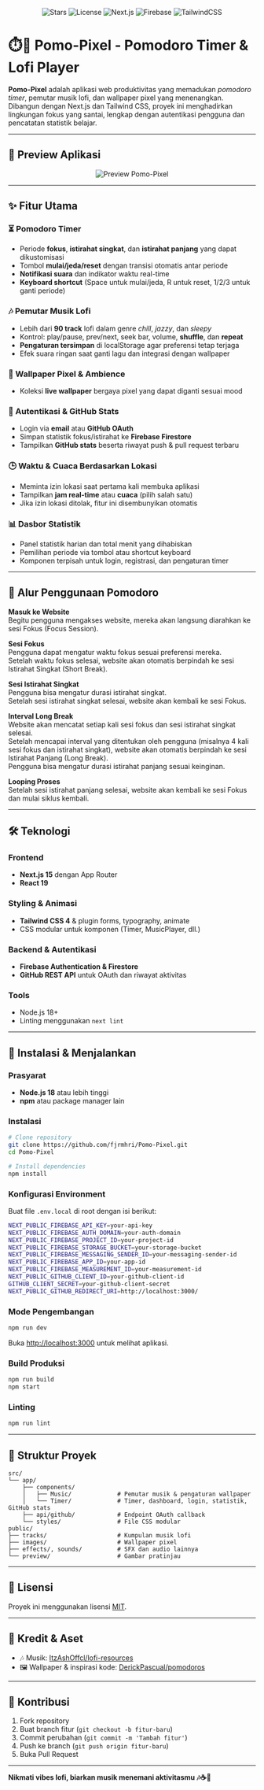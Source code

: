<p align="center">
  <img src="https://img.shields.io/github/stars/fjrmhri/Pomo-Pixel?style=for-the-badge&logo=github&color=8b5cf6" alt="Stars"/>
  <img src="https://img.shields.io/github/license/fjrmhri/Pomo-Pixel?style=for-the-badge&color=10b981" alt="License"/>
  <img src="https://img.shields.io/badge/Next.js-15.3.4-black?style=for-the-badge&logo=next.js" alt="Next.js"/>
  <img src="https://img.shields.io/badge/Firebase-12.1.0-FFCA28?style=for-the-badge&logo=firebase" alt="Firebase"/>
  <img src="https://img.shields.io/badge/TailwindCSS-4-38bdf8?style=for-the-badge&logo=tailwind-css" alt="TailwindCSS"/>
</p>

# ⏱️🎵 Pomo-Pixel - Pomodoro Timer & Lofi Player

**Pomo-Pixel** adalah aplikasi web produktivitas yang memadukan *pomodoro timer*, pemutar musik lofi, dan wallpaper pixel yang menenangkan. Dibangun dengan Next.js dan Tailwind CSS, proyek ini menghadirkan lingkungan fokus yang santai, lengkap dengan autentikasi pengguna dan pencatatan statistik belajar.

---

## 📸 Preview Aplikasi

<p align="center">
  <img src="public/preview/preview.png" alt="Preview Pomo-Pixel" />
</p>

---

## ✨ Fitur Utama

### ⏳ Pomodoro Timer
- Periode **fokus**, **istirahat singkat**, dan **istirahat panjang** yang dapat dikustomisasi
- Tombol **mulai/jeda/reset** dengan transisi otomatis antar periode
- **Notifikasi suara** dan indikator waktu real-time
- **Keyboard shortcut** (Space untuk mulai/jeda, R untuk reset, 1/2/3 untuk ganti periode)

### 🎶 Pemutar Musik Lofi
- Lebih dari **90 track** lofi dalam genre *chill*, *jazzy*, dan *sleepy*
- Kontrol: play/pause, prev/next, seek bar, volume, **shuffle**, dan **repeat**
- **Pengaturan tersimpan** di localStorage agar preferensi tetap terjaga
- Efek suara ringan saat ganti lagu dan integrasi dengan wallpaper

### 🌌 Wallpaper Pixel & Ambience
- Koleksi **live wallpaper** bergaya pixel yang dapat diganti sesuai mood

### 🔐 Autentikasi & GitHub Stats
- Login via **email** atau **GitHub OAuth**
- Simpan statistik fokus/istirahat ke **Firebase Firestore**
- Tampilkan **GitHub stats** beserta riwayat push & pull request terbaru

### 🕒 Waktu & Cuaca Berdasarkan Lokasi
- Meminta izin lokasi saat pertama kali membuka aplikasi
- Tampilkan **jam real-time** atau **cuaca** (pilih salah satu)
- Jika izin lokasi ditolak, fitur ini disembunyikan otomatis

### 📊 Dasbor Statistik
- Panel statistik harian dan total menit yang dihabiskan
- Pemilihan periode via tombol atau shortcut keyboard
- Komponen terpisah untuk login, registrasi, dan pengaturan timer

---

## 🧭 Alur Penggunaan Pomodoro

**Masuk ke Website**  
Begitu pengguna mengakses website, mereka akan langsung diarahkan ke sesi Fokus (Focus Session).

**Sesi Fokus**  
Pengguna dapat mengatur waktu fokus sesuai preferensi mereka.  
Setelah waktu fokus selesai, website akan otomatis berpindah ke sesi Istirahat Singkat (Short Break).

**Sesi Istirahat Singkat**  
Pengguna bisa mengatur durasi istirahat singkat.  
Setelah sesi istirahat singkat selesai, website akan kembali ke sesi Fokus.

**Interval Long Break**  
Website akan mencatat setiap kali sesi fokus dan sesi istirahat singkat selesai.  
Setelah mencapai interval yang ditentukan oleh pengguna (misalnya 4 kali sesi fokus dan istirahat singkat), website akan otomatis berpindah ke sesi Istirahat Panjang (Long Break).  
Pengguna bisa mengatur durasi istirahat panjang sesuai keinginan.

**Looping Proses**  
Setelah sesi istirahat panjang selesai, website akan kembali ke sesi Fokus dan mulai siklus kembali.

---

## 🛠️ Teknologi

### Frontend
- **Next.js 15** dengan App Router
- **React 19**

### Styling & Animasi
- **Tailwind CSS 4** & plugin forms, typography, animate
- CSS modular untuk komponen (Timer, MusicPlayer, dll.)

### Backend & Autentikasi
- **Firebase Authentication & Firestore**
- **GitHub REST API** untuk OAuth dan riwayat aktivitas

### Tools
- Node.js 18+
- Linting menggunakan `next lint`

---

## 🚀 Instalasi & Menjalankan

### Prasyarat
- **Node.js 18** atau lebih tinggi
- **npm** atau package manager lain

### Instalasi
```bash
# Clone repository
git clone https://github.com/fjrmhri/Pomo-Pixel.git
cd Pomo-Pixel

# Install dependencies
npm install
```

### Konfigurasi Environment
Buat file `.env.local` di root dengan isi berikut:
```bash
NEXT_PUBLIC_FIREBASE_API_KEY=your-api-key
NEXT_PUBLIC_FIREBASE_AUTH_DOMAIN=your-auth-domain
NEXT_PUBLIC_FIREBASE_PROJECT_ID=your-project-id
NEXT_PUBLIC_FIREBASE_STORAGE_BUCKET=your-storage-bucket
NEXT_PUBLIC_FIREBASE_MESSAGING_SENDER_ID=your-messaging-sender-id
NEXT_PUBLIC_FIREBASE_APP_ID=your-app-id
NEXT_PUBLIC_FIREBASE_MEASUREMENT_ID=your-measurement-id
NEXT_PUBLIC_GITHUB_CLIENT_ID=your-github-client-id
GITHUB_CLIENT_SECRET=your-github-client-secret
NEXT_PUBLIC_GITHUB_REDIRECT_URI=http://localhost:3000/
```

### Mode Pengembangan
```bash
npm run dev
```
Buka [http://localhost:3000](http://localhost:3000) untuk melihat aplikasi.

### Build Produksi
```bash
npm run build
npm start
```

### Linting
```bash
npm run lint
```

---

## 📂 Struktur Proyek
```
src/
└── app/
    ├── components/
    │   ├── Music/             # Pemutar musik & pengaturan wallpaper
    │   └── Timer/             # Timer, dashboard, login, statistik, GitHub stats
    ├── api/github/            # Endpoint OAuth callback
    └── styles/                # File CSS modular
public/
├── tracks/                    # Kumpulan musik lofi
├── images/                    # Wallpaper pixel
├── effects/, sounds/          # SFX dan audio lainnya
└── preview/                   # Gambar pratinjau
```

---

## 📄 Lisensi
Proyek ini menggunakan lisensi [MIT](LICENSE).

---

## 🙏 Kredit & Aset
- 🎶 Musik: [ItzAshOffcl/lofi-resources](https://github.com/ItzAshOffcl/lofi-resources)
- 🖼️ Wallpaper & inspirasi kode: [DerickPascual/pomodoros](https://github.com/DerickPascual/pomodoros)

---

## 🤝 Kontribusi
1. Fork repository
2. Buat branch fitur (`git checkout -b fitur-baru`)
3. Commit perubahan (`git commit -m 'Tambah fitur'`)
4. Push ke branch (`git push origin fitur-baru`)
5. Buka Pull Request

---

**Nikmati vibes lofi, biarkan musik menemani aktivitasmu 🎶☕🌙**
